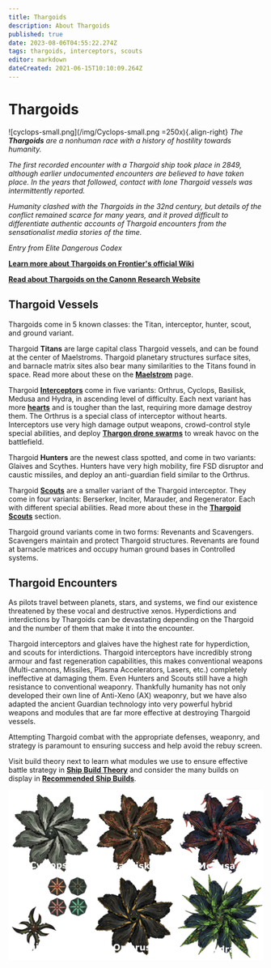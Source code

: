 ```yaml
---
title: Thargoids
description: About Thargoids
published: true
date: 2023-08-06T04:55:22.274Z
tags: thargoids, interceptors, scouts
editor: markdown
dateCreated: 2021-06-15T10:10:09.264Z
---
```


# Thargoids
![cyclops-small.png](/img/Cyclops-small.png =250x){.align-right}
*The **Thargoids** are a nonhuman race with a history of hostility towards humanity.*

*The first recorded encounter with a Thargoid ship took place in 2849, although earlier undocumented encounters are believed to have taken place. In the years that followed, contact with lone Thargoid vessels was intermittently reported.*

*Humanity clashed with the Thargoids in the 32nd century, but details of the conflict remained scarce for many years, and it proved difficult to differentiate authentic accounts of Thargoid encounters from the sensationalist media stories of the time.*

*Entry from Elite Dangerous Codex*

[**Learn more about Thargoids on Frontier's official Wiki**](https://elite-dangerous.fandom.com/wiki/Thargoid)

[**Read about Thargoids on the Canonn Research Website**](https://canonn.science/codex/xeno-technology/)

## Thargoid Vessels

Thargoids come in 5 known classes: the Titan, interceptor, hunter, scout, and ground variant.

Thargoid **Titans** are large capital class Thargoid vessels, and can be found at the center of Maelstroms. Thargoid planetary structures surface sites, and barnacle matrix sites also bear many similarities to the Titans found in space. Read more about these on the [**Maelstrom**](/en/Maelstrom) page.

Thargoid [**Interceptors**](/en/interceptors) come in five variants: Orthrus, Cyclops, Basilisk, Medusa and Hydra, in ascending level of difficulty. Each next variant has more [**hearts**](/en/hearts) and is tougher than the last, requiring more damage destroy them. The Orthrus is a special class of interceptor without hearts. Interceptors use very high damage output weapons, crowd-control style special abilities, and deploy [**Thargon drone swarms**](/en/thargon-swarms) to wreak havoc on the battlefield.

Thargoid **Hunters** are the newest class spotted, and come in two variants: Glaives and Scythes. Hunters have very high mobility, fire FSD disruptor and caustic missiles, and deploy an anti-guardian field similar to the Orthrus.

Thargoid [**Scouts**](/en/scouts) are a smaller variant of the Thargoid interceptor. They come in four variants: Berserker, Inciter, Marauder, and Regenerator. Each with different special abilities. Read more about these in the [**Thargoid Scouts**](/en/scouts) section.

Thargoid ground variants come in two forms: Revenants and Scavengers. Scavengers maintain and protect Thargoid structures. Revenants are found at barnacle matrices and occupy human ground bases in Controlled systems.

## Thargoid Encounters

As pilots travel between planets, stars, and systems, we find our existence threatened by these vocal and destructive xenos. Hyperdictions and interdictions by Thargoids can be devastating depending on the Thargoid and the number of them that make it into the encounter.

 Thargoid interceptors and glaives have the highest rate for hyperdiction, and scouts for interdictions. Thargoid interceptors have incredibly strong armour and fast regeneration capabilities, this makes conventional weapons (Multi-cannons, Missiles, Plasma Accelerators, Lasers, etc.) completely ineffective at damaging them. Even Hunters and Scouts still have a high resistance to conventional weaponry. Thankfully humanity has not only developed their own line of Anti-Xeno (AX) weaponry, but we have also adapted the ancient Guardian technology into very powerful hybrid weapons and modules that are far more effective at destroying Thargoid vessels.
 
Attempting Thargoid combat with the appropriate defenses, weaponry, and strategy is paramount to ensuring success and help avoid the rebuy screen.

Visit build theory next to learn what modules we use to ensure effective battle strategy in [**Ship Build Theory**](/en/shipbuildtheory) and consider the many builds on display in [**Recommended Ship Builds**](/en/builds).

![thargoids.png](/img/thargoids/thargoids.png)